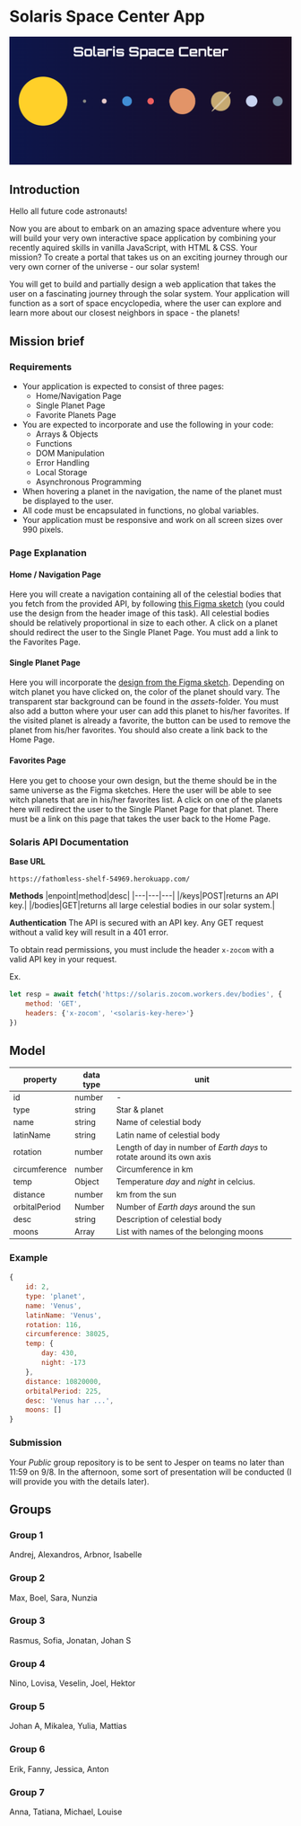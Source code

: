 # Solaris Space Center App

![poster](./assets/home-page-template.png)

## Introduction

Hello all future code astronauts!

Now you are about to embark on an amazing space adventure where you will build your very own interactive space application by combining your recently aquired skills in vanilla JavaScript, with HTML & CSS. Your mission? To create a portal that takes us on an exciting journey through our very own corner of the universe - our solar system!

You will get to build and partially design a web application that takes the user on a fascinating journey through the solar system. Your application will function as a sort of space encyclopedia, where the user can explore and learn more about our closest neighbors in space - the planets!

## Mission brief

### Requirements
* Your application is expected to consist of three pages:
    * Home/Navigation Page
    * Single Planet Page
    * Favorite Planets Page
* You are expected to incorporate and use the following in your code:
    * Arrays & Objects
    * Functions
    * DOM Manipulation
    * Error Handling
    * Local Storage
    * Asynchronous Programming
* When hovering a planet in the navigation, the name of the planet must be displayed to the user.
* All code must be encapsulated in functions, no global variables.
* Your application must be responsive and work on all screen sizes over 990 pixels.

### Page Explanation

#### Home / Navigation Page
Here you will create a navigation containing all of the celestial bodies that you fetch from the provided API, by following [this Figma sketch](https://www.figma.com/design/Snw8n1gba7Mbk6TCLEAB1A/JS-%2F-Solaris) (you could use the design from the header image of this task). All celestial bodies should be relatively proportional in size to each other. A click on a planet should redirect the user to the Single Planet Page. You must add a link to the Favorites Page.

#### Single Planet Page
Here you will incorporate the [design from the Figma sketch](https://www.figma.com/design/Snw8n1gba7Mbk6TCLEAB1A/JS-%2F-Solaris). Depending on witch planet you have clicked on, the color of the planet should vary. The transparent star background can be found in the *assets*-folder. You must also add a button where your user can add this planet to his/her favorites. If the visited planet is already a favorite, the button can be used to remove the planet from his/her favorites. You should also create a link back to the Home Page.

#### Favorites Page
Here you get to choose your own design, but the theme should be in the same universe as the Figma sketches. Here the user will be able to see witch planets that are in his/her favorites list. A click on one of the planets here will redirect the user to the Single Planet Page for that planet. There must be a link on this page that takes the user back to the Home Page.

### Solaris API Documentation

**Base URL**
```
https://fathomless-shelf-54969.herokuapp.com/
```

**Methods**
|enpoint|method|desc|
|---|---|---|
|/keys|POST|returns an API key.|
|/bodies|GET|returns all large celestial bodies in our solar system.|

**Authentication**
The API is secured with an API key. Any GET request without a valid key will result in a 401 error.

To obtain read permissions, you must include the header ```x-zocom``` with a valid API key in your request.

Ex. 

```js
let resp = await fetch('https://solaris.zocom.workers.dev/bodies', {
    method: 'GET',
    headers: {'x-zocom', '<solaris-key-here>'}
})
```

## Model
|property|data type|unit|
|---|---|---|
|id|number|-|
|type|string|Star & planet|
|name|string|Name of celestial body|
|latinName|string|Latin name of celestial body|
|rotation|number|Length of day in number of *Earth days* to rotate around its own axis|
|circumference|number|Circumference in km|
|temp|Object|Temperature *day* and *night* in celcius.|
|distance|number|km from the sun|
|orbitalPeriod|Number|Number of *Earth days* around the sun|
|desc|string|Description of celestial body|
|moons|Array|List with names of the belonging moons|

### Example

```js
{
    id: 2,
    type: 'planet',
    name: 'Venus',
    latinName: 'Venus',
    rotation: 116,
    circumference: 38025,
    temp: {
        day: 430,
        night: -173
    },
    distance: 10820000,
    orbitalPeriod: 225,
    desc: 'Venus har ...',
    moons: []
}
```

### Submission
Your *Public* group repository is to be sent to Jesper on teams no later than 11:59 on 9/8. In the afternoon, some sort of presentation will be conducted (I will provide you with the details later).

## Groups
### Group 1
Andrej,
Alexandros,
Arbnor,
Isabelle

### Group 2
Max,
Boel,
Sara,
Nunzia

### Group 3
Rasmus,
Sofia,
Jonatan,
Johan S

### Group 4
Nino,
Lovisa,
Veselin,
Joel,
Hektor

### Group 5
Johan A,
Mikalea,
Yulia,
Mattias

### Group 6
Erik,
Fanny,
Jessica,
Anton

### Group 7
Anna,
Tatiana,
Michael,
Louise